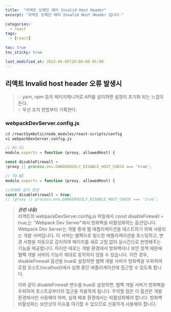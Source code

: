 ```yaml
---
title:  "리액트 도메인 에러 Invalid Host Header"
excerpt: "리액트 도메인 에러 Invalid Host Header 입니다."

categories:
  - react
tags:
  - [react]

toc: true
toc_sticky: true

last_modified_at: 2023-04-05T20:00:00-05:00
---
```


## 리액트 Invalid host header 오류 발생시
> 💡 yarn, npm 등의 패키지매니저로 API를 설치하면 설정이 초기화 되는 느낌이든다.    
> 💡 우선 조치 방법부터 기록한다.


### webpackDevServer.config.js

```bash
cd /reactSymbolic/node_modules/react-scripts/config
vi webpackDevServer.config.js

```

```js
// AS-IS
module.exports = function (proxy, allowedHost) {

const disableFirewall = 
!proxy || process.env.DANGEROUSLY_DISABLE_HOST_CHECK === 'true';

```

```js
// TO-BE
module.exports = function (proxy, allowedHost) {

//아래와 같이 변경
const disableFirewall = true;
// !proxy || process.env.DANGEROUSLY_DISABLE_HOST_CHECK === 'true';

```

> ***관련 내용)***  
> 리액트의 webpackDevServer.config.js 파일에서 const disableFirewall = true;는 "Webpack Dev Server"에서 방화벽을 비활성화하는 옵션입니다.
> Webpack Dev Server는 개발 중에 웹 애플리케이션을 테스트하기 위해 사용되는 개발 서버입니다. 이 서버는 웹팩으로 빌드한 애플리케이션을 호스팅하고, 변경 사항을 자동으로 감지하여 페이지를 새로 고침 없이 실시간으로 반영해주는 기능을 제공합니다.
> 하지만 때로는 개발 환경에서 방화벽이나 보안 정책 때문에 웹팩 개발 서버의 기능이 제대로 동작하지 않을 수 있습니다. 이런 경우, disableFirewall 옵션을 true로 설정하면 웹팩 개발 서버가 방화벽을 우회하여 로컬 호스트(localhost)에서 실행 중인 애플리케이션에 접근할 수 있도록 합니다.
>   
> 이와 같이 disableFirewall 변수를 true로 설정하면, 웹팩 개발 서버가 방화벽을 우회하여 호스트로부터의 접근을 허용하게 됩니다.
> 주의할 점은 이 옵션은 개발 환경에서만 사용해야 하며, 실제 배포 환경에서는 비활성화해야 합니다. 방화벽 비활성화는 보안상의 이슈를 야기할 수 있으므로 신중하게 사용해야 합니다.

